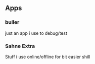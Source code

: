 ## Apps

### buller
just an app i use to debug/test

### Sahne Extra
Stuff i use online/offline for bit easier shill